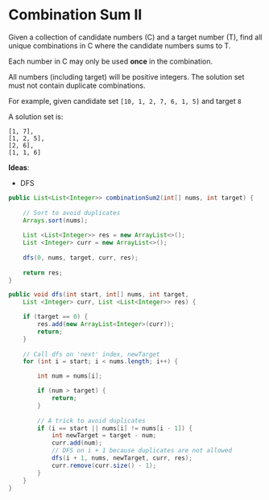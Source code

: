# Combination Sum II

Given a collection of candidate numbers (C) and a target number (T), find all unique combinations in C where the candidate numbers sums to T.

Each number in C may only be used **once** in the combination.

All numbers (including target) will be positive integers.
The solution set must not contain duplicate combinations.

For example, given candidate set `[10, 1, 2, 7, 6, 1, 5]` and target `8` 

A solution set is: 
```
[1, 7],
[1, 2, 5],
[2, 6],
[1, 1, 6]

```

**Ideas**:
- DFS

```java
public List<List<Integer>> combinationSum2(int[] nums, int target) {
    
    // Sort to avoid duplicates
    Arrays.sort(nums);
    
    List <List<Integer>> res = new ArrayList<>();
    List <Integer> curr = new ArrayList<>();
    
    dfs(0, nums, target, curr, res);
    
    return res;
}

public void dfs(int start, int[] nums, int target,
    List <Integer> curr, List <List<Integer>> res) {

    if (target == 0) {
        res.add(new ArrayList<Integer>(curr));
        return;
    }
    
    // Call dfs on 'next' index, newTarget
    for (int i = start; i < nums.length; i++) {

        int num = nums[i];

        if (num > target) {
            return;
        }
        
        // A trick to avoid duplicates
        if (i == start || nums[i] != nums[i - 1]) {
            int newTarget = target - num;
            curr.add(num);     
            // DFS on i + 1 because duplicates are not allowed
            dfs(i + 1, nums, newTarget, curr, res);
            curr.remove(curr.size() - 1);
        }           
    }
}
```